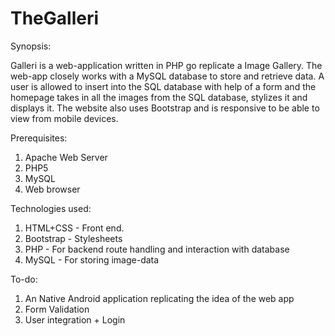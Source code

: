# TheGalleri
Synopsis:

Galleri is a web-application written in PHP go replicate a Image Gallery. The web-app closely works with a MySQL database to store and retrieve data. A user is allowed to insert into the SQL database with help of a form and the homepage takes in all the images from the SQL database, stylizes it and displays it. The website also uses Bootstrap and is responsive to be able to view from mobile devices.

Prerequisites:

1. Apache Web Server
2. PHP5
3. MySQL
4. Web browser

Technologies used:

1. HTML+CSS - Front end.
2. Bootstrap - Stylesheets
3. PHP - For backend route handling and interaction with database
4. MySQL - For storing image-data

To-do:

1. An Native Android application replicating the idea of the web app
2. Form Validation
3. User integration + Login
